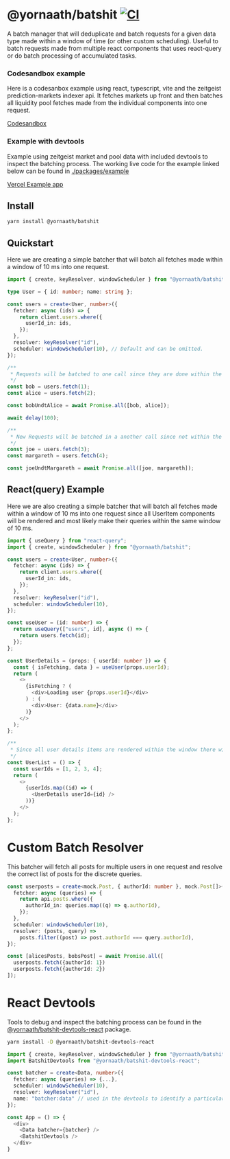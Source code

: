 # @yornaath/batshit [![CI](https://github.com/yornaath/batshit/actions/workflows/ci.yml/badge.svg)](https://github.com/yornaath/batshit/actions/workflows/ci.yml)

A batch manager that will deduplicate and batch requests for a given data type made within a window of time (or other custom scheduling). Useful to batch requests made from multiple react components that uses react-query or do batch processing of accumulated tasks.

### Codesandbox example
Here is a codesanbox example using react, typescript, vite and the zeitgeist prediction-markets indexer api.
It fetches markets up front and then batches all liquidity pool fetches made from the individual components into one request.

[Codesandbox](https://codesandbox.io/s/yornaath-batshit-example-8f8q3w?file=/src/App.tsx)

### Example with devtools
Example using zeitgeist market and pool data with included devtools to inspect the batching process.
The working live code for the example linked below can be found in [./packages/example](https://github.com/yornaath/batshit/tree/master/packages/example)

[Vercel Example app](https://batshit-example.vercel.app/)

## Install
```bash
yarn install @yornaath/batshit
```

## Quickstart

Here we are creating a simple batcher that will batch all fetches made within a window of 10 ms into one request.

```ts
import { create, keyResolver, windowScheduler } from "@yornaath/batshit";

type User = { id: number; name: string };

const users = create<User, number>({
  fetcher: async (ids) => {
    return client.users.where({
      userId_in: ids,
    });
  },
  resolver: keyResolver("id"),
  scheduler: windowScheduler(10), // Default and can be omitted.
});

/**
 * Requests will be batched to one call since they are done within the same time window of 10 ms.
 */
const bob = users.fetch(1);
const alice = users.fetch(2);

const bobUndtAlice = await Promise.all([bob, alice]);

await delay(100);

/**
 * New Requests will be batched in a another call since not within the timeframe.
 */
const joe = users.fetch(3);
const margareth = users.fetch(4);

const joeUndtMargareth = await Promise.all([joe, margareth]);
```

## React(query) Example

Here we are also creating a simple batcher that will batch all fetches made within a window of 10 ms into one request since all UserItem components will be rendered and most likely make their queries within the same window of 10 ms.

```ts
import { useQuery } from "react-query";
import { create, windowScheduler } from "@yornaath/batshit";

const users = create<User, number>({
  fetcher: async (ids) => {
    return client.users.where({
      userId_in: ids,
    });
  },
  resolver: keyResolver("id"),
  scheduler: windowScheduler(10),
});

const useUser = (id: number) => {
  return useQuery(["users", id], async () => {
    return users.fetch(id);
  });
};

const UserDetails = (props: { userId: number }) => {
  const { isFetching, data } = useUser(props.userId);
  return (
    <>
      {isFetching ? (
        <div>Loading user {props.userId}</div>
      ) : (
        <div>User: {data.name}</div>
      )}
    </>
  );
};

/**
 * Since all user details items are rendered within the window there will only be one request made.
 */
const UserList = () => {
  const userIds = [1, 2, 3, 4];
  return (
    <>
      {userIds.map((id) => (
        <UserDetails userId={id} />
      ))}
    </>
  );
};
```

# Custom Batch Resolver

This batcher will fetch all posts for multiple users in one request and resolve the correct list of posts for the discrete queries.

```ts
const userposts = create<mock.Post, { authorId: number }, mock.Post[]>({
  fetcher: async (queries) => {
    return api.posts.where({
      authorId_in: queries.map((q) => q.authorId),
    });
  },
  scheduler: windowScheduler(10),
  resolver: (posts, query) =>
    posts.filter((post) => post.authorId === query.authorId),
});

const [alicesPosts, bobsPost] = await Promise.all([
  userposts.fetch({authorId: 1})
  userposts.fetch({authorId: 2})
]);
```

# React Devtools

Tools to debug and inspect the batching process can be found in the [@yornaath/batshit-devtools-react](https://www.npmjs.com/package/@yornaath/batshit-devtools-react) package.

```bash
yarn install -D @yornaath/batshit-devtools-react
```

```ts
import { create, keyResolver, windowScheduler } from "@yornaath/batshit";
import BatshitDevtools from "@yornaath/batshit-devtools-react";

const batcher = create<Data, number>({
  fetcher: async (queries) => {...},
  scheduler: windowScheduler(10),
  resolver: keyResolver("id"),
  name: "batcher:data" // used in the devtools to identify a particular batcher.
});

const App = () => {
  <div>
    <Data batcher={batcher} />
    <BatshitDevtools />
  </div>
}
```
